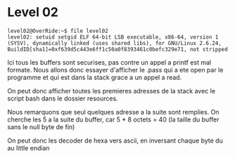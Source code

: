 # Level 02

```
level02@OverRide:~$ file level02
level02: setuid setgid ELF 64-bit LSB executable, x86-64, version 1 (SYSV), dynamically linked (uses shared libs), for GNU/Linux 2.6.24, BuildID[sha1]=0xf639d5c443e6ff1c50a0f8393461c0befc329e71, not stripped
```

Ici tous les buffers sont securises, pas contre un appel a printf est mal formate.
Nous allons donc essayer d'afficher le .pass qui a ete open par le programme et qui est dans la stack grace a un appel a read.

On peut donc afficher toutes les premieres adresses de la stack avec le script bash dans le dossier resources.

Nous remarquons que seul quelques adresse a la suite sont remplies.
On cherche les 5 a la suite du buffer, car 5 * 8 octets = 40 (la taille du buffer sans le null byte de fin)

On peut donc les decoder de hexa vers ascii, en inversant chaque byte du au little endian
